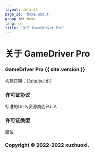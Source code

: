 ```yaml
---
layout: default
page_id: 'home.about'
group_id: home
lang: cn
title: '关于 GameDriver Pro'
---
```

# 关于 GameDriver Pro

### GameDriver Pro {{ site.version }}
构建日期：{{site.build}}

### 许可证协议
标准的Unity资源商店EULA

### 许可证类型
席位

### Copyright © 2022-2022 xuzhuoxi.